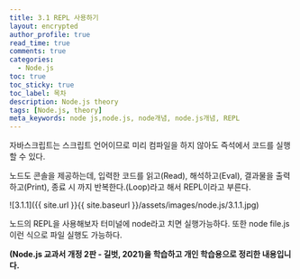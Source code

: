 ```yaml
---
title: 3.1 REPL 사용하기
layout: encrypted
author_profile: true
read_time: true
comments: true
categories:
  - Node.js
toc: true
toc_sticky: true
toc_label: 목차
description: Node.js theory
tags: [Node.js, theory]
meta_keywords: node js,node.js, node개념, node.js개념, REPL
---
```


자바스크립트는 스크립트 언어이므로 미리 컴파일을 하지 않아도 즉석에서 코드를 실행할 수 있다.

노드도 콘솔을 제공하는데, 입력한 코드를 읽고(Read), 해석하고(Eval), 결과물을 출력하고(Print), 종료 시 까지 반복한다.(Loop)라고 해서 REPL이라고 부른다.

![3.1.1]({{ site.url }}{{ site.baseurl }}/assets/images/node.js/3.1.1.jpg)

노드의 REPL을 사용해보자 터미널에 node라고 치면 실행가능하다. 또한 node file.js 이런 식으로 파일 실행도 가능하다.

**(Node.js 교과서 개정 2판 - 길벗, 2021)을 학습하고 개인 학습용으로 정리한 내용입니다.**